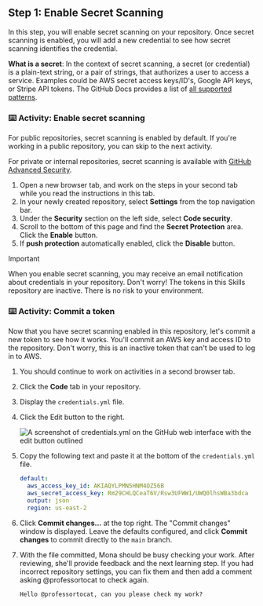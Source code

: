 ## Step 1: Enable Secret Scanning

In this step, you will enable secret scanning on your repository. Once secret scanning is enabled, you will add a new credential to see how secret scanning identifies the credential.

**What is a secret**:
In the context of secret scanning, a secret (or credential) is a plain-text string, or a pair of strings, that authorizes a user to access a service.
Examples could be AWS secret access keys/ID's, Google API keys, or Stripe API tokens.
The GitHub Docs provides a list of [all supported patterns](https://docs.github.com/en/code-security/secret-scanning/secret-scanning-patterns#supported-secrets).

### :keyboard: Activity: Enable secret scanning

For public repositories, secret scanning is enabled by default. If you're working in a public repository, you can skip to the next activity.

For private or internal repositories, secret scanning is available with [GitHub Advanced Security](https://docs.github.com/en/enterprise-cloud@latest/get-started/learning-about-github/about-github-advanced-security).

1. Open a new browser tab, and work on the steps in your second tab while you read the instructions in this tab.
2. In your newly created repository, select **Settings** from the top navigation bar.
3. Under the **Security** section on the left side, select **Code security**.
4. Scroll to the bottom of this page and find the **Secret Protection** area. Click the **Enable** button.
5. If **push protection** automatically enabled, click the **Disable** button.

> [!IMPORTANT]
> When you enable secret scanning, you may receive an email notification about credentials in your repository. Don't worry! The tokens in this Skills repository are inactive. There is no risk to your environment.

### :keyboard: Activity: Commit a token

Now that you have secret scanning enabled in this repository, let's commit a new token to see how it works. You'll commit an AWS key and access ID to the repository. Don't worry, this is an inactive token that can't be used to log in to AWS.

1. You should continue to work on activities in a second browser tab.
2. Click the **Code** tab in your repository.
3. Display the `credentials.yml` file.
4. Click the Edit button to the right.

   ![A screenshot of credentials.yml on the GitHub web interface with the edit button outlined](https://github.com/user-attachments/assets/22025708-306a-4577-96d4-9296bc218a03)

5. Copy the following text and paste it at the bottom of the `credentials.yml` file.

   ```yaml
   default:
     aws_access_key_id: AKIAQYLPMN5HNM4OZ56B
     aws_secret_access_key: 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
     output: json
     region: us-east-2
   ```

6. Click **Commit changes...** at the top right. The "Commit changes" window is displayed. Leave the defaults configured, and click **Commit changes** to commit directly to the `main` branch.
7. With the file committed, Mona should be busy checking your work. After reviewing, she'll provide feedback and the next learning step. If you had incorrect repository settings, you can fix them and then add a comment asking @professortocat to check again.

   ```md
   Hello @professortocat, can you please check my work?
   ```
